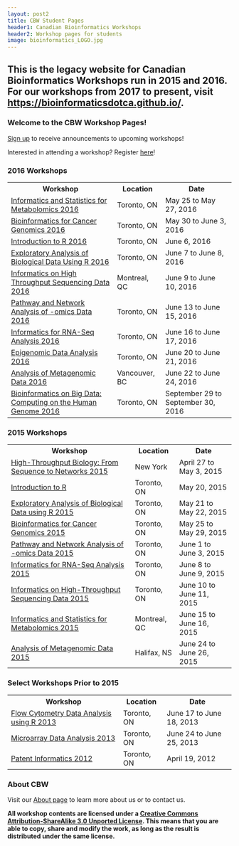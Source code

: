 ```yaml
---
layout: post2
title: CBW Student Pages
header1: Canadian Bioinformatics Workshops
header2: Workshop pages for students
image: bioinformatics_LOGO.jpg
---
```


## This is the legacy website for Canadian Bioinformatics Workshops run in 2015 and 2016. For our workshops from 2017 to present, visit <a href="https://bioinformaticsdotca.github.io/">https://bioinformaticsdotca.github.io/</a>.

### Welcome to the CBW Workshop Pages!

<a href="http://bioinformatics.ca/mailman/listinfo/announce">Sign up</a> to receive announcements to upcoming workshops!

Interested in attending a workshop? Register [here](https://bioinformatics.ca/workshops/2016)!

### 2016 Workshops

<table>
  <tr>
    <th>Workshop</th>
    <th>Location</th>
    <th>Date</th>
  </tr>
  <tr>
  <td><a href="http://bioinformatics-ca.github.io/informatics_and_statistics_for_metabolomics_2016/">Informatics and Statistics for Metabolomics 2016 </a></td><td> Toronto, ON </td><td> May 25 to May 27, 2016</td>
  </tr>
  <tr>
  <td><a href="http://bioinformatics-ca.github.io/bioinformatics_for_cancer_genomics_2016/">Bioinformatics for Cancer Genomics 2016 </a> </td><td> Toronto, ON </td><td> May 30 to June 3, 2016</td>
  </tr>
  <tr>
  <td><a href="http://bioinformatics-ca.github.io/introduction_to_r_2016/">Introduction to R 2016 </a> </td><td> Toronto, ON </td><td> June 6, 2016</td>
  </tr>
  <tr>
  <td><a href="http://bioinformatics-ca.github.io/exploratory_analysis_of_biological_data_2016/">Exploratory Analysis of Biological Data Using R 2016 </a> </td><td> Toronto, ON </td><td> June 7 to June 8, 2016</td>
  </tr>
  <tr>
  <td><a href="http://bioinformatics-ca.github.io/informatics_on_high-throughput_sequencing_data_2016/">Informatics on High Throughput Sequencing Data 2016 </a> </td><td> Montreal, QC </td><td> June 9 to June 10, 2016</td>
  </tr>
  <tr>
  <td><a href="http://bioinformatics-ca.github.io/pathway_and_network_analysis_of_omics_data_2016/">Pathway and Network Analysis of -omics Data 2016 </a> </td><td> Toronto, ON </td><td> June 13 to June 15, 2016</td>
  </tr>
  <tr>
  <td><a href="http://bioinformatics-ca.github.io/informatics_for_rna_seq_analysis_2016/">Informatics for RNA-Seq Analysis 2016 </a> </td><td> Toronto, ON </td><td> June 16 to June 17, 2016</td>
  </tr>
  <tr>
  <td><a href="http://bioinformatics-ca.github.io/epigenomic_data_analysis_2016/">Epigenomic Data Analysis 2016 </a> </td><td> Toronto, ON </td><td> June 20 to June 21, 2016</td>
  </tr>
  <tr>
  <td><a href="http://bioinformatics-ca.github.io/analysis_of_metagenomic_data_2016/">Analysis of Metagenomic Data 2016 </a> </td><td> Vancouver, BC </td><td> June 22 to June 24, 2016</td>
  </tr>
  <tr>
  <td><a href="http://bioinformatics-ca.github.io/bioinformatics_on_big_data_2016/">Bioinformatics on Big Data: Computing on the Human Genome 2016 </a> </td><td> Toronto, ON </td><td> September 29 to September 30, 2016</td>
  </tr>
</table>

### 2015 Workshops

<table>
  <tr>
    <th>Workshop</th>
    <th>Location</th>
    <th>Date</th>
  </tr>
  <tr>
  <td><a href="http://bioinformatics-ca.github.io/high_throughput_biology_2015/">High-Throughput Biology: From Sequence to Networks 2015 </a></td><td> New York </td><td> April 27 to May 3, 2015</td>
  </tr>
  <tr>
  <td><a href="http://bioinformatics-ca.github.io/introduction_to_r_2015/">Introduction to R </a> </td><td> Toronto, ON </td><td> May 20, 2015</td>
  </tr>
  <tr>
  <td><a href="http://bioinformatics-ca.github.io/EDA_in_r_2015/">Exploratory Analysis of Biological Data using R 2015 </a> </td><td> Toronto, ON </td><td> May 21 to May 22, 2015</td>
  </tr>
  <tr>
  <td><a href="http://bioinformatics-ca.github.io/bioinformatics_for_cancer_genomics_2015/">Bioinformatics for Cancer Genomics 2015 </a> </td><td> Toronto, ON </td><td> May 25 to May 29, 2015</td>
  </tr>
  <tr>
  <td><a href="http://bioinformatics-ca.github.io/pathway_and_network_analysis_2015/">Pathway and Network Analysis of -omics Data 2015 </a> </td><td> Toronto, ON </td><td> June 1 to June 3, 2015</td>
  </tr>
  <tr>
  <td><a href="http://bioinformatics-ca.github.io/rnaseq_analysis_2015/">Informatics for RNA-Seq Analysis 2015 </a> </td><td> Toronto, ON </td><td> June 8 to June 9, 2015</td>
  </tr>
  <tr>
  <td><a href="http://bioinformatics-ca.github.io/high-throughput_sequencing_2015/">Informatics on High-Throughput Sequencing Data 2015 </a> </td><td> Toronto, ON </td><td> June 10 to June 11, 2015</td>
  </tr>
  <tr>
  <td><a href="http://bioinformatics-ca.github.io/informatics_and_statistics_for_metabolomics_2015/">Informatics and Statistics for Metabolomics 2015 </a> </td><td> Montreal, QC </td><td> June 15 to June 16, 2015</td>
  </tr>
  <tr>
  <td><a href="http://bioinformatics-ca.github.io/analysis_of_metagenomic_data_2015/">Analysis of Metagenomic Data 2015 </a> </td><td> Halifax, NS </td><td> June 24 to June 26, 2015</td>
  </tr>  
</table>

### Select Workshops Prior to 2015

<table>
  <tr>
    <th>Workshop</th>
    <th>Location</th>
    <th>Date</th>
  </tr>
  <tr>
  <td><a href="http://bioinformatics-ca.github.io/flow_cytometry_2013/">Flow Cytometry Data Analysis using R 2013 </a></td><td> Toronto, ON </td><td> June 17 to June 18, 2013</td>
  </tr>
  <tr>
  <td><a href="http://bioinformatics-ca.github.io/microarrays_2013/">Microarray Data Analysis 2013 </a> </td><td> Toronto, ON </td><td> June 24 to June 25, 2013</td>
  </tr>
  <tr>
  <td><a href="http://bioinformatics-ca.github.io/patents_2012/">Patent Informatics 2012 </a> </td><td> Toronto, ON </td><td> April 19, 2012</td>
  </tr>
</table>

### About CBW

Visit our <a href="http://bioinformatics-ca.github.io/About.html">About page</a> to learn more about us or to contact us.

**All workshop contents are licensed under a [Creative Commons Attribution-ShareAlike 3.0 Unported License](http://creativecommons.org/licenses/by-sa/3.0/deed.en_US). This means that you are able to copy, share and modify the work, as long as the result is distributed under the same license.**


